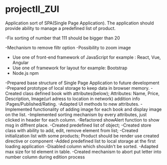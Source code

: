 # projectII_ZUI
Application sort of SPA(Single Page Application). The application should provide ability to manage a predefined list of product.

<!-- @@@@@@@@@@@@@@@@ TODO list @@@@@@@@@@@@@@@ -->
<!-- Books Task -->

<!-- List task -->
-Fix sorting of number that 111 should be bigger than 20
<!-- Store Task -->

<!-- UI -->
-Mechanism to remove filtr option
-Possibility to zoom image

<!-- Technical Specifications -->
- Use one of front-end framework of JavaScript for example : React, Vue, Angular
- Use one of framework for layout  for example: Bootstrap
- Node.js npm

<!-- @@@@@@@@@@@@@@@@ DONE list @@@@@@@@@@@@@@@ -->
-Prepared base structure of Single Page Application to future development
-Prepared prototype of  local storage to keep data in browser memory.
-Created class defined book with attributes(below); 
Attributes: Name, Price, Description, Image(url adress to location in network) addition info :Pages/Published/Rating.
-Adapted UI methods to new attributes.
-Implemented functionality of adding image for each book and display image on the list.
-Implemented sorting mechanism by every attributes, just clicked in header for each column.
-Refactored showAlert function to show msg in diffrent place.
-Created predefined list of object;
-Created store class with ability to add, edit, remove element from list;
-Created initialization list with some products; Product should be render use created directive or component
-Added predefined list to local storage at the first loading application
-Disabled column  which shouldn't be sorted.
-Adapted max size for td element in table.
-Created mechanism to abort put letter into number column during edition process


